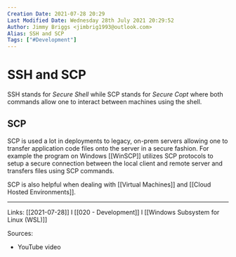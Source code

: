 ```yaml
---
Creation Date: 2021-07-28 20:29
Last Modified Date: Wednesday 28th July 2021 20:29:52
Author: Jimmy Briggs <jimbrig1993@outlook.com>
Alias: SSH and SCP
Tags: ["#Development"]
---
```


# SSH and SCP

SSH stands for *Secure Shell* while SCP stands for *Secure Copt* where both commands allow one to interact between machines using the shell. 

## SCP

SCP is used a lot in deployments to legacy, on-prem servers allowing one to transfer application code files onto the server in a secure fashion. For example the program on Windows [[WinSCP]] utilizes SCP protocols to setup a secure connection between the local client and remote server and transfers files using SCP commands.

SCP is also helpful when dealing with [[Virtual Machines]] and [[Cloud Hosted Environments]].

***

Links:  [[2021-07-28]] I  [[020 - Development]] l [[Windows Subsystem for Linux (WSL)]]

Sources:
- YouTube video





